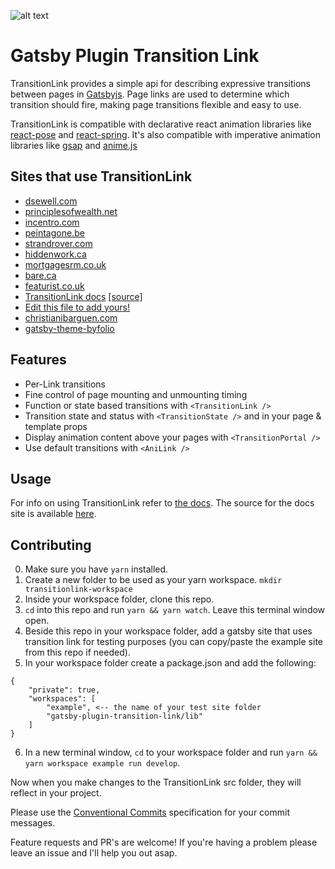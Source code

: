 ![alt text](https://raw.githubusercontent.com/TylerBarnes/gatsby-plugin-transition-link/master/images/gatsby-plugin-transition-link.png "Gatsby Plugin Transition Link logo")

# Gatsby Plugin Transition Link

TransitionLink provides a simple api for describing expressive transitions between pages in [Gatsbyjs](https://www.gatsbyjs.org/). Page links are used to determine which transition should fire, making page transitions flexible and easy to use.

TransitionLink is compatible with declarative react animation libraries like [react-pose](https://popmotion.io/pose/) and [react-spring](https://react-spring.surge.sh/). It's also compatible with imperative animation libraries like [gsap](https://greensock.com) and [anime.js](http://animejs.com/)

## Sites that use TransitionLink

- [dsewell.com](https://dsewell.com/)
- [principlesofwealth.net](http://principlesofwealth.net)
- [incentro.com](https://www.incentro.com/en/)
- [peintagone.be](https://www.peintagone.be/)
- [strandrover.com](https://strandrover.com/)
- [hiddenwork.ca](https://www.hiddenwork.ca/)
- [mortgagesrm.co.uk](https://www.mortgagesrm.co.uk/)
- [bare.ca](https://bare.ca/)
- [featurist.co.uk](https://featurist.co.uk)
- [TransitionLink docs](https://transitionlink.tylerbarnes.ca/) [[source]](https://github.com/TylerBarnes/TransitionLinkDocs/)
- [Edit this file to add yours!](https://github.com/TylerBarnes/gatsby-plugin-transition-link/edit/master/readme.md)
- [christianibarguen.com](https://christianibarguen.com)
- [gatsby-theme-byfolio](https://github.com/christiandavid/gatsby-theme-byfolio)

## Features

- Per-Link transitions
- Fine control of page mounting and unmounting timing
- Function or state based transitions with `<TransitionLink />`
- Transition state and status with `<TransitionState />` and in your page & template props
- Display animation content above your pages with `<TransitionPortal />`
- Use default transitions with `<AniLink />`

## Usage

For info on using TransitionLink refer to [the docs](https://transitionlink.tylerbarnes.ca/). The source for the docs site is available [here](https://github.com/TylerBarnes/TransitionLinkDocs/).

## Contributing

0. Make sure you have `yarn` installed.
1. Create a new folder to be used as your yarn workspace. `mkdir transitionlink-workspace`
1. Inside your workspace folder, clone this repo.
1. `cd` into this repo and run `yarn && yarn watch`. Leave this terminal window open.
1. Beside this repo in your workspace folder, add a gatsby site that uses transition link for testing purposes (you can copy/paste the example site from this repo if needed).
1. In your workspace folder create a package.json and add the following:

```
{
	"private": true,
	"workspaces": [
		"example", <-- the name of your test site folder
		"gatsby-plugin-transition-link/lib"
	]
}
```

6. In a new terminal window, `cd` to your workspace folder and run `yarn && yarn workspace example run develop`.

Now when you make changes to the TransitionLink src folder, they will reflect in your project.

Please use the [Conventional Commits](https://www.conventionalcommits.org/en/v1.0.0-beta.3/) specification for your commit messages.

Feature requests and PR's are welcome! If you're having a problem please leave an issue and I'll help you out asap.
